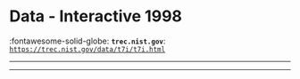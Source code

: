 # Data - Interactive 1998 

:fontawesome-solid-globe: **`trec.nist.gov`**: [`https://trec.nist.gov/data/t7i/t7i.html`](https://trec.nist.gov/data/t7i/t7i.html)

---



---

